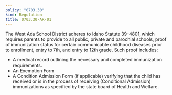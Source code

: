 ```yaml
---
policy: "0703.30"
kind: Regulation
title: 0703.30-AR-01
---
```


The West Ada School District adheres to Idaho Statute 39-4801, which requires parents to provide to all public, private and parochial schools, proof of immunization status for certain communicable childhood diseases prior to enrollment, entry to 7th, and entry to 12th grade. Such proof includes:

- A medical record outlining the necessary and completed immunization requirements.
- An Exemption Form
- A Condition Admission Form (if applicable) verifying that the child has received or is in the process of receiving (Conditional Admission) immunizations as specified by the state board of Health and Welfare.

